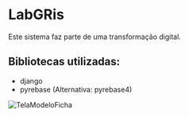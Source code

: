 # LabGRis
Este sistema faz parte de uma transformação digital.

## Bibliotecas utilizadas:
- django
- pyrebase (Alternativa: pyrebase4)

![TelaModeloFicha](https://ibb.co/Kxm4QB3)
